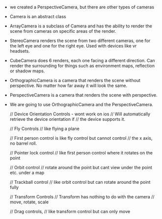 - we created a PerspectiveCamera, but there are other types of cameras

- Camera is an abstract class

- ArrayCamera is a subclass of Camera and has the ability to render the scene from cameras on specific areas of the render.

- StereoCamera renders the scene from two different cameras, one for the left eye and one for the right eye. Used with
devices like vr headsets.

- CubeCamera does 6 renders, each one facing a different direction. Can render the surrounding for things such as environment maps, reflection or shadow maps.

- OrthographicCamera is a camera that renders the scene without perspective. No matter how far away it will look the same.

- PerspectiveCamera is a camera that renders the scene with perspective.


- We are going to use OrthographicCamera and the PerspectiveCamera.


    // Device Orientation Controls - wont work on ios
    // Will automatically retrieve the device orientation if
    // the device supports it. 

    // Fly Controls
    // like flying a plane

    // First person control is like fly control but cannot control 
    // the x axis, no barrel roll.

    // Pointer lock control
    // like first person control where it rotates on the point 

    // Orbit control
    // rotate around the point but cant view under the point etc. under a map

    // Trackball control
    // like orbit control but can rotate around the point fully

    // Transform Controls
    // Transform has nothing to do with the camera
    // move, rotate, scale

    // Drag controls, 
    // like transform control but can only move